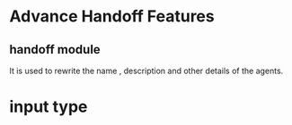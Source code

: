# Advance Handoff Features
## handoff module 
It is used to rewrite the name , description and other details of the agents.
# input type 